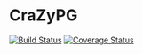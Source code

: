 # CraZyPG

[![Build Status](https://travis-ci.org/PrincessGod/CraZyPG.svg?branch=master)](https://travis-ci.org/PrincessGod/CraZyPG)
[![Coverage Status](https://coveralls.io/repos/github/PrincessGod/CraZyPG/badge.svg?branch=rebuild)](https://coveralls.io/github/PrincessGod/CraZyPG?branch=rebuild)
